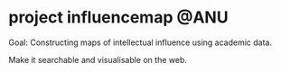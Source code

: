 # project influencemap @ANU

Goal: Constructing maps of intellectual influence using academic data.

Make it searchable and visualisable on the web.  
